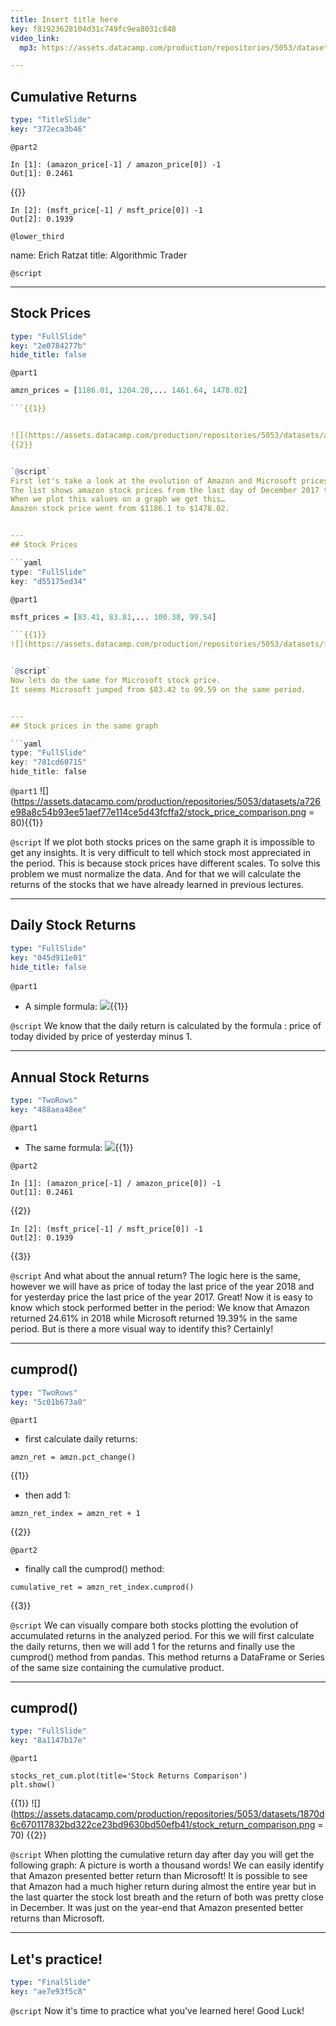 ```yaml
---
title: Insert title here
key: f81923628104d31c749fc9ea8031c848
video_link:
  mp3: https://assets.datacamp.com/production/repositories/5053/datasets/27f6a3edd0e42278f9835f2b67d5d2ed4048a5af/script_python_for_finance.mp3

---
```

## Cumulative Returns

```yaml
type: "TitleSlide"
key: "372eca3b46"
```

`@part2`
```
In [1]: (amazon_price[-1] / amazon_price[0]) -1
Out[1]: 0.2461
```
{{}}

```
In [2]: (msft_price[-1] / msft_price[0]) -1
Out[2]: 0.1939
```


`@lower_third`

name: Erich Ratzat
title: Algorithmic Trader


`@script`



---
## Stock Prices

```yaml
type: "FullSlide"
key: "2e0784277b"
hide_title: false
```

`@part1`
```r
amzn_prices = [1186.01, 1204.20,... 1461.64, 1478.02]

```{{1}}


![](https://assets.datacamp.com/production/repositories/5053/datasets/afad90883bfeca62f4e0272e412ce8454593124e/amzn_price.png = 80)
{{2}}


`@script`
First let's take a look at the evolution of Amazon and Microsoft prices during the year of 2018.
The list shows amazon stock prices from the last day of December 2017 to the last day of December 2018.
When we plot this values on a graph we get this…
Amazon stock price went from $1186.1 to $1478.02.


---
## Stock Prices

```yaml
type: "FullSlide"
key: "d55175ed34"
```

`@part1`
```r
msft_prices = [83.41, 83.81,... 100.38, 99.54]

```{{1}}
![](https://assets.datacamp.com/production/repositories/5053/datasets/fc9675a8a19455c01f05fcfa0e821c4a2a730915/msft_price.png = 80){{2}}


`@script`
Now lets do the same for Microsoft stock price.
It seems Microsoft jumped from $83.42 to 99.59 on the same period.


---
## Stock prices in the same graph

```yaml
type: "FullSlide"
key: "781cd60715"
hide_title: false
```

`@part1`
![](https://assets.datacamp.com/production/repositories/5053/datasets/a726e98a8c54b93ee51aef77e114ce5d43fcffa2/stock_price_comparison.png = 80){{1}}


`@script`
If we plot both stocks prices on the same graph it is impossible to get any insights. It is very difficult to tell which stock most appreciated in the period. This is because stock prices have different scales.
To solve this problem we must normalize the data. And for that we will calculate the returns of the stocks that we have already learned in previous lectures.


---
## Daily Stock Returns

```yaml
type: "FullSlide"
key: "045d911e01"
hide_title: false
```

`@part1`
&nbsp;
- A simple formula:
![](https://assets.datacamp.com/production/repositories/5053/datasets/7db5a53eeca97f462331d0f4e43a0042f40bbf25/price_today.PNG.png){{1}}


`@script`
We know that the daily return is calculated by the formula : price of today divided by price of yesterday minus 1.


---
## Annual Stock Returns

```yaml
type: "TwoRows"
key: "488aea48ee"
```

`@part1`
- The same formula:
![](https://assets.datacamp.com/production/repositories/5053/datasets/d6349cd38144ee91f34bd7131c0b137473a01157/price_annual.PNG.png){{1}}


`@part2`
```
In [1]: (amazon_price[-1] / amazon_price[0]) -1
Out[1]: 0.2461
```
{{2}}

```
In [2]: (msft_price[-1] / msft_price[0]) -1
Out[2]: 0.1939
```
{{3}}


`@script`
And what about the annual return? The logic here is the same, however we will have as price of today the last price of the year 2018 and for yesterday price the last price of the year 2017.
Great! Now it is easy to know which stock performed better in the period: We know that Amazon returned 24.61% in 2018 while Microsoft returned 19.39% in the same period.
But is there a more visual way to identify this? Certainly!


---
## cumprod()

```yaml
type: "TwoRows"
key: "5c01b673a0"
```

`@part1`
- first calculate daily returns:
```
amzn_ret = amzn.pct_change()
```
{{1}}

- then add 1:
```
amzn_ret_index = amzn_ret + 1
```
{{2}}


`@part2`
- finally call the cumprod() method:
```
cumulative_ret = amzn_ret_index.cumprod()
```
{{3}}


`@script`
We can visually compare both stocks plotting the evolution of accumulated returns in the analyzed period. For this we will first calculate the daily returns, then we will add 1 for the returns and finally use the cumprod() method from pandas. This method returns a DataFrame or Series of the same size containing the cumulative product.


---
## cumprod()

```yaml
type: "FullSlide"
key: "8a1147b17e"
```

`@part1`
```
stocks_ret_cum.plot(title='Stock Returns Comparison')
plt.show()
```
{{1}}
![](https://assets.datacamp.com/production/repositories/5053/datasets/1870d6c670117832bd322ce23bd9630bd50efb41/stock_return_comparison.png = 70)
{{2}}


`@script`
When plotting the cumulative return day after day you will get the following graph:
A picture is worth a thousand words! We can easily identify that Amazon presented better return than Microsoft! It is possible to see that Amazon had a much higher return during almost the entire year but in the last quarter the stock lost breath and the return of both was pretty close in December. It was just on the year-end that Amazon presented better returns than Microsoft.


---
## Let's practice!

```yaml
type: "FinalSlide"
key: "ae7e93f5c8"
```

`@script`
Now it's time to practice what you've learned here! Good Luck!

